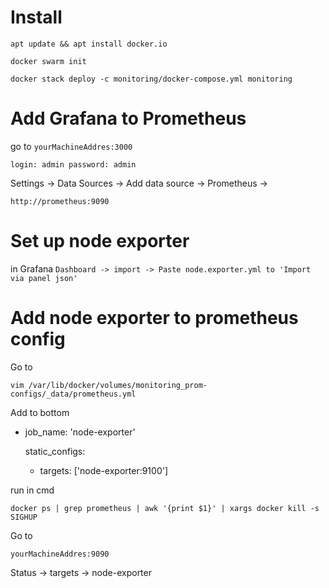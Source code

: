 # Install

`apt update && apt install docker.io`

`docker swarm init`

`docker stack deploy -c monitoring/docker-compose.yml monitoring`

# Add Grafana to Prometheus

go to
`yourMachineAddres:3000`

`login: admin
password: admin`

Settings -> Data Sources -> Add data source -> Prometheus ->

`http://prometheus:9090`

# Set up node exporter

in Grafana
`Dashboard -> import -> Paste node.exporter.yml to 'Import via panel json'`

# Add node exporter to prometheus config

Go to

`vim /var/lib/docker/volumes/monitoring_prom-configs/_data/prometheus.yml`

Add to bottom

- job_name: 'node-exporter'

  static_configs:

  - targets: ['node-exporter:9100']

run in cmd

`docker ps | grep prometheus | awk '{print $1}' | xargs docker kill -s SIGHUP`

Go to

`yourMachineAddres:9090`

Status -> targets -> node-exporter
